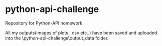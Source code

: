 # python-api-challenge
Repository for Python-API homework

All my outputs(images of plots , csv etc..) have been saved and uploaded into the \python-api-challenge\output_data folder.
